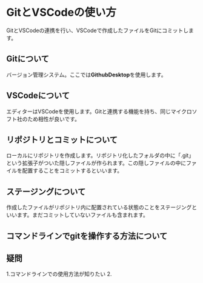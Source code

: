 # GitとVSCodeの使い方
GitとVSCodeの連携を行い、VSCodeで作成したファイルをGitにコミットします。

## Gitについて
バージョン管理システム。ここでは**GithubDesktop**を使用します。

## VSCodeについて
エディターはVSCodeを使用します。Gitと連携する機能を持ち、同じマイクロソフト社のため相性が良いです。

## リポジトリとコミットについて
ローカルにリポジトリを作成します。リポジトリ化したフォルダの中に「.git」という拡張子がついた隠しファイルが作られます。この隠しファイルの中にファイルを配置することをコミットするといいます。

## ステージングについて
作成したファイルがリポジトリ内に配置されている状態のことをステージングといいます。まだコミットしていないファイルも含まれます。

## コマンドラインでgitを操作する方法について


## 疑問
1.コマンドラインでの使用方法が知りたい
2.